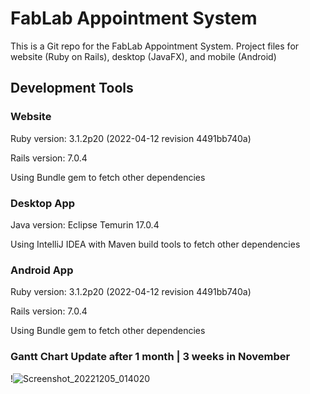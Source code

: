 # FabLab Appointment System

This is a Git repo for the FabLab Appointment System. Project files for website (Ruby on Rails), desktop (JavaFX), and mobile (Android)

## Development Tools

### Website

Ruby version: 3.1.2p20 (2022-04-12 revision 4491bb740a)

Rails version: 7.0.4

Using Bundle gem to fetch other dependencies

### Desktop App

Java version: Eclipse Temurin 17.0.4

Using IntelliJ IDEA with Maven build tools to fetch other dependencies

### Android App

Ruby version: 3.1.2p20 (2022-04-12 revision 4491bb740a)

Rails version: 7.0.4

Using Bundle gem to fetch other dependencies


### Gantt Chart Update after 1 month | 3 weeks in November

!![Screenshot_20221205_014020](https://user-images.githubusercontent.com/114860611/205557899-05dcda0b-04b6-4bb5-bffc-724d9dbb0ee4.png)


